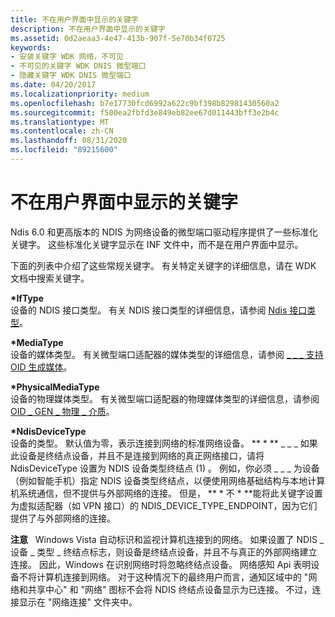 ```yaml
---
title: 不在用户界面中显示的关键字
description: 不在用户界面中显示的关键字
ms.assetid: 0d2aeaa3-4e47-413b-907f-5e70b34f0725
keywords:
- 安装关键字 WDK 网络，不可见
- 不可见的关键字 WDK DNIS 微型端口
- 隐藏关键字 WDK DNIS 微型端口
ms.date: 04/20/2017
ms.localizationpriority: medium
ms.openlocfilehash: b7e17730fcd6992a622c9bf398b82981430560a2
ms.sourcegitcommit: f500ea2fbfd3e849eb82ee67d011443bff3e2b4c
ms.translationtype: MT
ms.contentlocale: zh-CN
ms.lasthandoff: 08/31/2020
ms.locfileid: "89215600"
---
```

# <a name="keywords-not-displayed-in-the-user-interface"></a>不在用户界面中显示的关键字





Ndis 6.0 和更高版本的 NDIS 为网络设备的微型端口驱动程序提供了一些标准化关键字。 这些标准化关键字显示在 INF 文件中，而不是在用户界面中显示。

下面的列表中介绍了这些常规关键字。 有关特定关键字的详细信息，请在 WDK 文档中搜索关键字。

<a href="" id="-iftype"></a>**\*IfType**  
设备的 NDIS 接口类型。 有关 NDIS 接口类型的详细信息，请参阅 [Ndis 接口类型](./ndis-interface-types.md)。

<a href="" id="-mediatype"></a>**\*MediaType**  
设备的媒体类型。 有关微型端口适配器的媒体类型的详细信息，请参阅 [ \_ \_ \_ 支持 OID 生成媒体](./oid-gen-media-supported.md)。

<a href="" id="-physicalmediatype"></a>**\*PhysicalMediaType**  
设备的物理媒体类型。 有关微型端口适配器的物理媒体类型的详细信息，请参阅 [OID \_ GEN \_ 物理 \_ 介质](./oid-gen-physical-medium.md)。

<a href="" id="-ndisdevicetype-------"></a>**\*NdisDeviceType**   
设备的类型。 默认值为零，表示连接到网络的标准网络设备。 ** \* ** \_ \_ \_ 如果此设备是终结点设备，并且不是连接到网络的真正网络接口，请将 NdisDeviceType 设置为 NDIS 设备类型终结点 (1) 。 例如，你必须 \_ \_ \_ 为设备（例如智能手机）指定 NDIS 设备类型终结点，以便使用网络基础结构与本地计算机系统通信，但不提供与外部网络的连接。 但是， ** \* 不 \* **能将此关键字设置为虚拟适配器（如 VPN 接口）的 NDIS_DEVICE_TYPE_ENDPOINT，因为它们提供了与外部网络的连接。

**注意**   Windows Vista 自动标识和监视计算机连接到的网络。 如果设置了 NDIS \_ 设备 \_ 类型 \_ 终结点标志，则设备是终结点设备，并且不与真正的外部网络建立连接。 因此，Windows 在识别网络时将忽略终结点设备。 网络感知 Api 表明设备不将计算机连接到网络。 对于这种情况下的最终用户而言，通知区域中的 "网络和共享中心" 和 "网络" 图标不会将 NDIS 终结点设备显示为已连接。 不过，连接显示在 "网络连接" 文件夹中。


 


